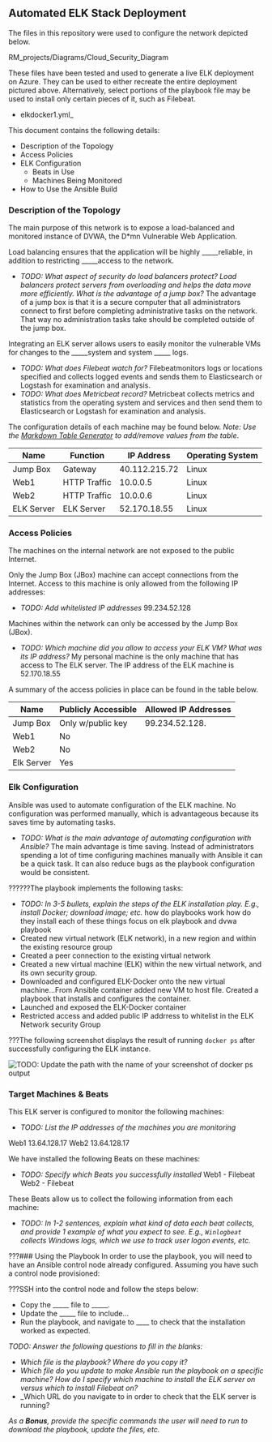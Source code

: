 ## Automated ELK Stack Deployment

The files in this repository were used to configure the network depicted below.

RM_projects/Diagrams/Cloud_Security_Diagram

These files have been tested and used to generate a live ELK deployment on Azure. They can be used to either recreate the entire deployment pictured above. Alternatively, select portions of the playbook file may be used to install only certain pieces of it, such as Filebeat.

  - elkdocker1.yml_

This document contains the following details:
- Description of the Topology
- Access Policies
- ELK Configuration
  - Beats in Use
  - Machines Being Monitored
- How to Use the Ansible Build


### Description of the Topology

The main purpose of this network is to expose a load-balanced and monitored instance of DVWA, the D*mn Vulnerable Web Application.

Load balancing ensures that the application will be highly _____reliable, in addition to restricting _____access to the network.
- _TODO: What aspect of security do load balancers protect? Load balancers protect servers from overloading and helps the data move more efficiently.  What is the advantage of a jump box?_ The advantage of a jump box is that it is a secure computer that all administrators connect to first before completing administrative tasks on the network.  That way no administration tasks take should be completed outside of the jump box.  

Integrating an ELK server allows users to easily monitor the vulnerable VMs for changes to the _____system and system _____ logs.
- _TODO: What does Filebeat watch for?_ Filebeatmonitors logs or locations specified and collects logged events and sends them to Elasticsearch or Logstash for examination and analysis.   
- _TODO: What does Metricbeat record?_ Metricbeat collects metrics and statistics from the operating system and services and then send them to Elasticsearch or Logstash for examination and analysis. 

The configuration details of each machine may be found below.
_Note: Use the [Markdown Table Generator](http://www.tablesgenerator.com/markdown_tables) to add/remove values from the table_.

| Name       | Function    | IP Address    | Operating System |
|------------|-------------|---------------|------------------|
| Jump Box   | Gateway     | 40.112.215.72 | Linux            |
| Web1       | HTTP Traffic| 10.0.0.5      | Linux            |
| Web2       | HTTP Traffic| 10.0.0.6      | Linux            |
| ELK Server | ELK Server  | 52.170.18.55  | Linux            |

### Access Policies

The machines on the internal network are not exposed to the public Internet. 

Only the Jump Box (JBox) machine can accept connections from the Internet. Access to this machine is only allowed from the following IP addresses:
- _TODO: Add whitelisted IP addresses_ 99.234.52.128

Machines within the network can only be accessed by the Jump Box (JBox).
- _TODO: Which machine did you allow to access your ELK VM? What was its IP address?_ My personal machine is the only machine that has access to The ELK server.  The IP address of the ELK machine is 52.170.18.55 

A summary of the access policies in place can be found in the table below.

| Name      | Publicly Accessible | Allowed IP Addresses |
|-----------|---------------------|----------------------|
| Jump Box  | Only w/public key   | 99.234.52.128.       |
| Web1      | No                  |                      |
| Web2      | No                  |                      |
| Elk Server| Yes

### Elk Configuration

Ansible was used to automate configuration of the ELK machine. No configuration was performed manually, which is advantageous because its saves time by automating tasks.

- _TODO: What is the main advantage of automating configuration with Ansible?_ The main advantage is time saving.  Instead of administrators spending a lot of time configuring machines manually with Ansible it can be a quick task.  It can also reduce bugs as the playbook configuration would be consistent.   

??????The playbook implements the following tasks:
- _TODO: In 3-5 bullets, explain the steps of the ELK installation play. E.g., install Docker; download image; etc._ how do playbooks work how do they install each of these things focus on elk playbook and dvwa playbook
- Created new virtual network (ELK network), in a new region and within the existing resource group
- Created a peer connection to the existing virtual network 
- Created a new virtual machine (ELK) within the new virtual network, and its own security group.
- Downloaded and configured ELK-Docker onto the new virtual machine...From Ansible container added new VM to host file.  Created a playbook that installs and configures the container.
- Launched and exposed the ELK-Docker container
- Restricted access and added public IP addrress to whitelist in the ELK Network security Group 
 

???The following screenshot displays the result of running `docker ps` after successfully configuring the ELK instance.

![TODO: Update the path with the name of your screenshot of docker ps output](Images/docker_ps_output.png)

### Target Machines & Beats
This ELK server is configured to monitor the following machines:
- _TODO: List the IP addresses of the machines you are monitoring_

Web1 13.64.128.17
Web2 13.64.128.17

We have installed the following Beats on these machines:
- _TODO: Specify which Beats you successfully installed_
Web1 - Filebeat
Web2 - Filebeat

These Beats allow us to collect the following information from each machine:
- _TODO: In 1-2 sentences, explain what kind of data each beat collects, and provide 1 example of what you expect to see. E.g., `Winlogbeat` collects Windows logs, which we use to track user logon events, etc._

???### Using the Playbook
In order to use the playbook, you will need to have an Ansible control node already configured. Assuming you have such a 	control node provisioned: 

???SSH into the control node and follow the steps below:
- Copy the _____ file to _____.
- Update the _____ file to include...
- Run the playbook, and navigate to ____ to check that the installation worked as expected.

_TODO: Answer the following questions to fill in the blanks:_
- _Which file is the playbook? Where do you copy it?_
- _Which file do you update to make Ansible run the playbook on a specific machine? How do I specify which machine to install the ELK server on versus which to install Filebeat on?_
- _Which URL do you navigate to in order to check that the ELK server is running?

_As a **Bonus**, provide the specific commands the user will need to run to download the playbook, update the files, etc._